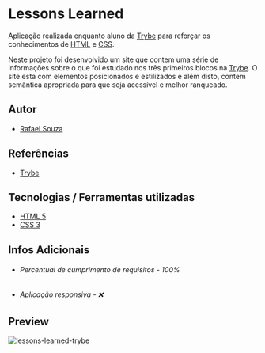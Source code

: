 # Lessons Learned

Aplicação realizada enquanto aluno da [Trybe](https://www.betrybe.com/) para reforçar os conhecimentos de [HTML](https://html.com/) e [CSS](https://www.w3.org/Style/CSS/Overview.en.html).

Neste projeto foi desenvolvido um site que contem uma série de informações sobre o que foi estudado nos três primeiros blocos na [Trybe](https://www.betrybe.com/). O site esta com elementos posicionados e estilizados e além disto, contem semântica apropriada para que seja acessível e melhor ranqueado.

## Autor

- [Rafael Souza](https://github.com/Rafael-Souza-97)

## Referências

 - [Trybe](https://www.betrybe.com/)

## Tecnologias / Ferramentas utilizadas

- [HTML 5](https://html.com/)
- [CSS 3](https://www.w3.org/Style/CSS/Overview.en.html)

## Infos Adicionais

- ###### Percentual de cumprimento de requisitos - 100%
- ###### Aplicação responsiva - ❌

## Preview

![lessons-learned-trybe](https://user-images.githubusercontent.com/99055008/189138835-14bc1bdc-4518-46aa-8166-4d4a00d9dcd0.png)
